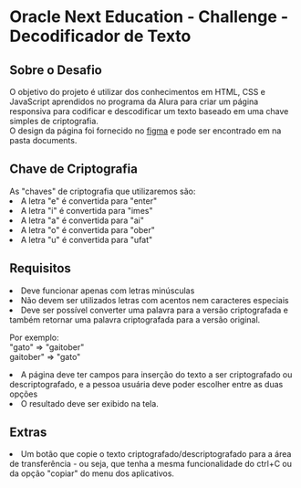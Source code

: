 <h1>Oracle Next Education - Challenge - Decodificador de Texto</h1>

<h2>Sobre o Desafio</h2>

<p>O objetivo do projeto é utilizar dos conhecimentos em HTML, CSS e JavaScript aprendidos no programa da Alura para criar um página responsiva para codificar e descodificar um texto baseado em uma chave simples de criptografia.<br>
O design da página foi fornecido no <a href="https://www.figma.com/design/tvFEYhVfZTjdJ5P24RGV21/Alura-Challenge---Desafio-1---Lógica?node-id=0-1&t=38S9DOOTjcA7oWOo-0">figma</a> e pode ser encontrado em na pasta documents.<br>

<h2>Chave de Criptografia</h2>
As "chaves" de criptografia que utilizaremos são:
<li>A letra "e" é convertida para "enter"
<li>A letra "i" é convertida para "imes"
<li>A letra "a" é convertida para "ai"
<li>A letra "o" é convertida para "ober"
<li>A letra "u" é convertida para "ufat"

<h2>Requisitos</h2>
<li>Deve funcionar apenas com letras minúsculas
<li>Não devem ser utilizados letras com acentos nem caracteres especiais
<li>Deve ser possível converter uma palavra para a versão criptografada e também retornar uma palavra criptografada para a versão original.

Por exemplo:<br>
"gato" => "gaitober"<br>
gaitober" => "gato"<br>

<li>A página deve ter campos para inserção do texto a ser criptografado ou descriptografado, e a pessoa usuária deve poder escolher entre as duas opções
<li>O resultado deve ser exibido na tela.

<h2>Extras</h2>
<li>Um botão que copie o texto criptografado/descriptografado para a área de transferência - ou seja, que tenha a mesma funcionalidade do ctrl+C ou da opção "copiar" do menu dos aplicativos.